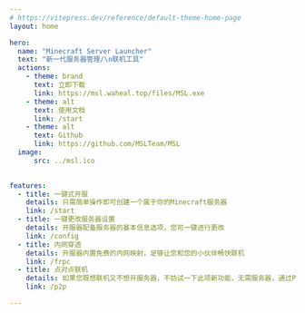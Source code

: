 ```yaml
---
# https://vitepress.dev/reference/default-theme-home-page
layout: home

hero:
  name: "Minecraft Server Launcher"
  text: "新一代服务器管理/\n联机工具"
  actions:
    - theme: brand
      text: 立即下载
      link: https://msl.waheal.top/files/MSL.exe
    - theme: alt
      text: 使用文档
      link: /start
    - theme: alt
      text: Github
      link: https://github.com/MSLTeam/MSL
  image: 
      src: ../msl.ico
      

features:
  - title: 一键式开服
    details: 只需简单操作即可创建一个属于你的Minecraft服务器
    link: /start
  - title: 一键更改服务器设置
    details: 开服器配备服务器的基本信息选项，您可一键进行更改
    link: /config
  - title: 内网穿透
    details: 开服器内置免费的内网映射，足够让您和您的小伙伴畅快联机
    link: /frpc
  - title: 点对点联机
    details: 如果您既想联机又不想开服务器，不妨试一下此项新功能，无需服务器，通过P2P的方式进行局域网联机
    link: /p2p

---
```


<style>:root {
  --vp-home-hero-name-color: transparent;
  --vp-home-hero-name-background: -webkit-linear-gradient(120deg, #0d96d7, rgba(180,59,241,0.98));

  --vp-home-hero-image-background-image: linear-gradient(#4eb4f8 40%, rgba(197,123,238,0.98) 50%);
  --vp-home-hero-image-filter: blur(44px);
}

@media (min-width: 640px) {
  :root {
    --vp-home-hero-image-filter: blur(56px);
  }
}

@media (min-width: 960px) {
  :root {
    --vp-home-hero-image-filter: blur(56px);
  }
}
</style>
